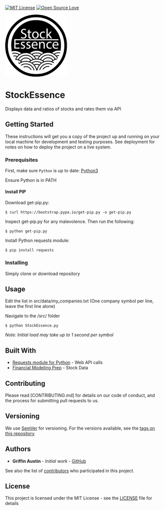[![MIT License](https://img.shields.io/badge/License-MIT-blue.svg)](https://opensource.org/licenses/MIT) [![Open Source Love](https://badges.frapsoft.com/os/v1/open-source.svg?v=103)](https://github.com/ellerbrock/open-source-badges/)

<img src="images/StockEssence_logo_enlarge.gif" alt="drawing" width="200px"/>

# StockEssence
Displays data and ratios of stocks and rates them via API

## Getting Started

These instructions will get you a copy of the project up and running on your local machine for development and testing purposes. See deployment for notes on how to deploy the project on a live system.

### Prerequisites

First, make sure `Python` is up to date:
[Python3](https://www.python.org/downloads/)

Ensure Python is in PATH

#### Install PIP
Download get-pip.py:
```
$ curl https://bootstrap.pypa.io/get-pip.py -o get-pip.py
```

Inspect get-pip.py for any malevolence. Then run the following:
```
$ python get-pip.py
```

Install Python requests module:
```
$ pip install requests
```

### Installing

Simply clone or download repository

## Usage
Edit the list in src/data/my_companies.txt (One company symbol per line, leave the first line alone)

Navigate to the /src/ folder
```
$ python StockEssence.py
```
*Note: Initial load may take up to 1 second per symbol*

## Built With

* [Requests module for Python](http://docs.python-requests.org/en/master/) - Web API calls
* [Financial Modeling Prep](https://financialmodelingprep.com/) - Stock Data

## Contributing

Please read [CONTRIBUTING.md] for details on our code of conduct, and the process for submitting pull requests to us.

## Versioning

We use [SemVer](http://semver.org/) for versioning. For the versions available, see the [tags on this repository](https://github.com/GriffinAustin/StockEssence/tags). 

## Authors

* **Griffin Austin** - *Initial work* - [GitHub](https://github.com/GriffinAustin)

See also the list of [contributors](https://github.com/GriffinAustin/StockEssence/graphs/contributors) who participated in this project.

## License

This project is licensed under the MIT License - see the [LICENSE](LICENSE) file for details
